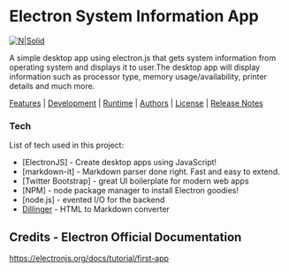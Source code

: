 # Electron System Information App

[![N|Solid](https://cldup.com/dTxpPi9lDf.thumb.png)](https://nodesource.com/products/nsolid)

A simple desktop app using electron.js that gets system information from operating system and displays it to user.The desktop app will display information such as processor type, memory usage/availability, printer details and much more.

[Features](#features) | [Development](#development) | [Runtime](#runtime) |
[Authors](#authors) | [License](#license) | [Release Notes](#reedme.md)


### Tech

List of tech used in this project:

* [ElectronJS] - Create desktop apps using JavaScript!
* [markdown-it] - Markdown parser done right. Fast and easy to extend.
* [Twitter Bootstrap] - great UI boilerplate for modern web apps
* [NPM] - node package manager to install Electron goodies!
* [node.js] - evented I/O for the backend
* [Dillinger](http://dillinger.io) - HTML to Markdown converter


## Credits - Electron Official Documentation

<https://electronjs.org/docs/tutorial/first-app>
